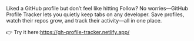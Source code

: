 Liked a GitHub profile but don’t feel like hitting Follow?
No worries—GitHub Profile Tracker lets you quietly keep tabs on any developer.
Save profiles, watch their repos grow, and track their activity—all in one place.

👉 Try it here:https://gh-profile-tracker.netlify.app/
